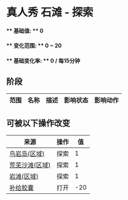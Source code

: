 # 真人秀 石滩 - 探索  
#### ** 基础值: ** 0   
#### ** 变化范围: ** 0 ~ 20  
#### ** 基础变化率: ** 0 / 每15分钟  
## 阶段  
范围  |  名称  |  描述  |  影响状态  |  影响动作  
----  |  ----  |  ----  |  ----  |  ----  
## 可被以下操作改变  
来源  |  操作  |  值  
----  |  ----  |  ----  
[鸟岩岛(区域)](BirdRock.md)  |  探索  |  1  
[荒芜沙滩(区域)](DesolateBeach.md)  |  探索  |  1  
[岩滩(区域)](Rocks.md)  |  探索  |  1  
[补给胶囊](TV_SupplyCapsule.md)  |  打开  |  -20  

